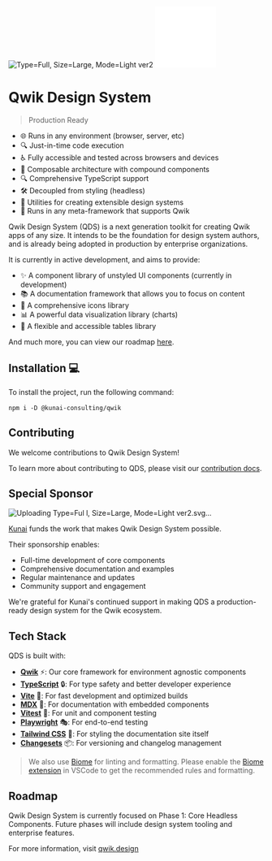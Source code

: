 ![Type=Full, Size=Large, Mode=Light ver2](https://github.com/user-attachments/assets/47c6d86a-5141-40c6-a0fb-5986266fa589)
<img src="./apps/docs/src/assets/logo/cauldron-white.svg" width="120" height="120" />

# Qwik Design System

> Production Ready

- 🌐 Runs in any environment (browser, server, etc)
- 🔍 Just-in-time code execution
- ♿ Fully accessible and tested across browsers and devices
- 🧩 Composable architecture with compound components
- 🔍 Comprehensive TypeScript support
- 🛠️ Decoupled from styling (headless)
- 🧰 Utilities for creating extensible design systems
- 🚀 Runs in any meta-framework that supports Qwik

Qwik Design System (QDS) is a next generation toolkit for creating Qwik apps of any size. It intends to be the foundation for design system authors, and is already being adopted in production by enterprise organizations.

It is currently in active development, and aims to provide:

- ✨ A component library of unstyled UI components (currently in development)
- 📚 A documentation framework that allows you to focus on content
- 🎨 A comprehensive icons library
- 📊 A powerful data visualization library (charts)
- 🧮 A flexible and accessible tables library

And much more, you can view our roadmap [here](https://qwik.design/contributing/intro/#roadmap).

## Installation 💻

To install the project, run the following command:

```shell
npm i -D @kunai-consulting/qwik
```

## Contributing

We welcome contributions to Qwik Design System! 

To learn more about contributing to QDS, please visit our [contribution docs](https://qwik.design/contributing/intro/).

## Special Sponsor 

![Uploading Type=Ful<svg width="301" height="88" viewBox="0 0 301 88" fill="none" xmlns="http://www.w3.org/2000/svg">
<path d="M0.5 43.8447C0.5 33.3289 19.3424 29.1884 30.7585 23.0336C47.8246 13.8323 62.6153 -1.11781 69.6662 5.74834C78.1025 13.9599 58.4203 33.1781 58.4203 43.7673C58.4203 54.3565 78.1025 73.5748 69.6662 81.7863C62.6153 88.6525 47.8246 73.7023 30.7585 64.5011C19.3424 58.3463 0.5 54.2057 0.5 43.69V43.8447Z" fill="#F53535"/>
<path d="M15.3835 9.51828L49.7054 43.8065L15.3835 78.0947V9.51828ZM11.4363 0V87.6207L55.2896 43.8104L11.4363 0Z" fill="white"/>
<path d="M113.264 54.6578L105.691 45.008L103.713 46.8985V54.6578H99.7622V33H103.713V42.4294L113.152 33H117.842L108.512 42.4835L118.09 54.6539H113.264V54.6578Z" fill="white"/>
<path d="M156.317 54.9322C151.131 54.9322 147.315 52.9567 147.315 48.0777C147.315 47.6408 147.315 33 147.315 33H151.266C151.266 33 151.266 47.3083 151.266 47.722C151.266 50.1344 153.077 51.534 156.398 51.534C159.277 51.534 161.363 50.1615 161.363 47.7491C161.363 47.3393 161.363 33 161.363 33H165.314C165.314 33 165.314 47.9115 165.314 48.2981C165.314 52.7402 161.583 54.9322 156.317 54.9322Z" fill="white"/>
<path d="M210.615 54.6578L201.203 38.8146V54.6578H197.415V33H202.078L211.16 48.3792V33H214.949V54.6578H210.615Z" fill="white"/>
<path d="M249.081 54.6578H245.022L253.365 33H258.33L266.26 54.6578H262.146L260.226 49.396H251.09L249.081 54.6578ZM256.326 38.4821L255.776 36.6457L255.227 38.5092L252.344 45.9939H259.011L256.326 38.4821Z" fill="white"/>
<path d="M296.468 54.6578V33H300.5V54.6578H296.468Z" fill="white"/>
</svg>
l, Size=Large, Mode=Light ver2.svg…]()

[Kunai](https://kunaico.com/) funds the work that makes Qwik Design System possible.

Their sponsorship enables:
- Full-time development of core components
- Comprehensive documentation and examples
- Regular maintenance and updates
- Community support and engagement

We're grateful for Kunai's continued support in making QDS a production-ready design system for the Qwik ecosystem.

## Tech Stack

QDS is built with:

- **[Qwik](https://qwik.dev/)** ⚡: Our core framework for environment agnostic components
- **[TypeScript](https://www.typescriptlang.org/)** 🔒: For type safety and better developer experience
- **[Vite](https://vite.dev/)** 🚀: For fast development and optimized builds
- **[MDX](https://mdxjs.com/)** 📝: For documentation with embedded components
- **[Vitest](https://vitest.dev/)** 🧪: For unit and component testing
- **[Playwright](https://playwright.dev/)** 🎭: For end-to-end testing
- **[Tailwind CSS](https://tailwindcss.com/)** 🎨: For styling the documentation site itself
- **[Changesets](https://changesets-docs.vercel.app/en)** 📦: For versioning and changelog management

> We also use [Biome](https://biomejs.dev/) for linting and formatting. Please enable the [Biome extension](https://marketplace.visualstudio.com/items?itemName=biomejs.biome) in VSCode to get the recommended rules and formatting.

## Roadmap

Qwik Design System is currently focused on Phase 1: Core Headless Components. 
Future phases will include design system tooling and enterprise features.

For more information, visit [qwik.design](https://qwik.design/)
